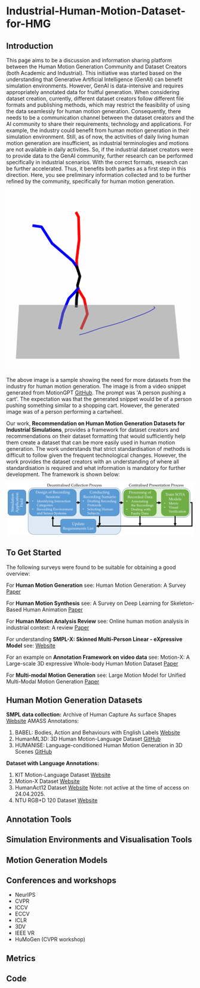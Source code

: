 # Industrial-Human-Motion-Dataset-for-HMG

## Introduction
This page aims to be a discussion and information sharing platform between the Human Motion Generation Community and Dataset Creators (both Academic and Industrial). This initiative was started based on the understanding that Generative Artificial Intelligence (GenAI) can benefit simulation environments. However, GenAI is data-intensive and requires appropriately annotated data for fruitful generation. When considering dataset creation, currently, different dataset creators follow different file formats and publishing methods, which may restrict the feasibility of using the data seamlessly for human motion generation. Consequently, there needs to be a communication channel between the dataset creators and the AI community to share their requirements, technology and applications. For example, the industry could benefit from human motion generation in their simulation environment. Still, as of now, the activities of daily living human motion generation are insufficient, as industrial terminologies and motions are not available in daily activities. So, if the industrial dataset creators were to provide data to the GenAI community, further research can be performed specifically in industrial scenarios. With the correct formats, research can be further accelerated. Thus, it benefits both parties as a first step in this direction. Here, you see preliminary information collected and to be further refined by the community, specifically for human motion generation. 

![Image generated from MotionGPT for the prompt, 'A person pushing a cart' The generated snippet was of a person performing cartwheel, while the preferred motion would have been a person pushing a cart, for example, a shopping cart.](https://github.com/nilahnair/Industrial-Human-Motion-Dataset-for-HMG/blob/main/images/cart.png)

The above image is a sample showing the need for more datasets from the industry for human motion generation. The image is from a video snippet generated from MotionGPT [GitHub](https://github.com/OpenMotionLab/MotionGPT/tree/main/mGPT). The prompt was 'A person pushing a cart'. The expectation was that the generated snippet would be of a person pushing something similar to a shopping cart. However, the generated image was of a person performing a cartwheel.

Our work, **Recommendation on Human Motion Generation Datasets for Industrial Simulations**, provides a framework for dataset creators and recommendations on their dataset formatting that would sufficiently help them create a dataset that can be more easily used in human motion generation. The work understands that strict standardisation of methods is difficult to follow given the frequent technological changes. However, the work provides the dataset creators with an understanding of where all standardisation is required and what information is mandatory for further development. The framework is shown below: 

![Framework for dataset creation cycle.](https://github.com/nilahnair/Industrial-Human-Motion-Dataset-for-HMG/blob/main/images/Flowchat_revised.png)

## To Get Started

The following surveys were found to be suitable for obtaining a good overview:

For **Human Motion Generation** see: Human Motion Generation: A Survey [Paper](https://arxiv.org/pdf/2307.10894)

For **Human Motion Synthesis** see: A Survey on Deep Learning for Skeleton-Based Human Animation [Paper](https://arxiv.org/pdf/2110.06901)

For **Human Motion Analysis Review** see: Online human motion analysis in industrial context: A review [Paper](https://www.sciencedirect.com/science/article/pii/S0952197624000083) 

For understanding **SMPL-X: Skinned Multi-Person Linear - eXpressive Model** see: [Website](https://smpl-x.is.tue.mpg.de/) 

For an example on **Annotation Framework on video data** see: Motion-X: A Large-scale 3D expressive Whole-body Human Motion Dataset [Paper](https://proceedings.neurips.cc/paper_files/paper/2023/file/4f8e27f6036c1d8b4a66b5b3a947dd7b-Paper-Datasets_and_Benchmarks.pdf)

For **Multi-modal Motion Generation** see: Large Motion Model for Unified Multi-Modal Motion Generation [Paper](https://arxiv.org/html/2404.01284v1)

## Human Motion Generation Datasets

**SMPL data collection:** Archive of Human Capture As surface Shapes [Website](https://amass.is.tue.mpg.de/)
AMASS Annotations:
1. BABEL: Bodies, Action and Behaviours with English Labels [Website](https://babel.is.tue.mpg.de/index.html)
2. HumanML3D: 3D Human Motion-Language Dataset [GitHub](https://github.com/EricGuo5513/HumanML3D)
3. HUMANISE: Language-conditioned Human Motion Generation in 3D Scenes [GitHub](https://github.com/Silverster98/HUMANISE?tab=readme-ov-file)

**Dataset with Language Annotations:**
1. KIT Motion-Language Dataset [Website](https://motion-annotation.humanoids.kit.edu/dataset/)
2. Motion-X Dataset [Website](https://motion-x-dataset.github.io/)
3. HumanAct12 Dataset [Website](https://ericguo5513.github.io/action-to-motion/#data) Note: not active at the time of access on 24.04.2025.
4. NTU RGB+D 120 Dataset [Website](https://rose1.ntu.edu.sg/dataset/actionRecognition/)

## Annotation Tools

## Simulation Environments and Visualisation Tools

## Motion Generation Models

## Conferences and workshops

* NeurIPS
* CVPR
* ICCV
* ECCV
* ICLR
* 3DV
* IEEE VR
* HuMoGen (CVPR workshop)

## Metrics

## Code


